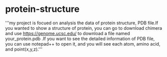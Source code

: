 # protein-structure
'''my project is focued on analysis the data of protein structure, PDB file.If you wanted to show a structure of protein, you can go to download chimera and use https://genome.ucsc.edu/ to download a file named your_protein.pdb .If you want to see the detailed information of PDB file, you can use notepad++ to open it, and you will see each atom, amino acid, and point(x,y,z).'''


